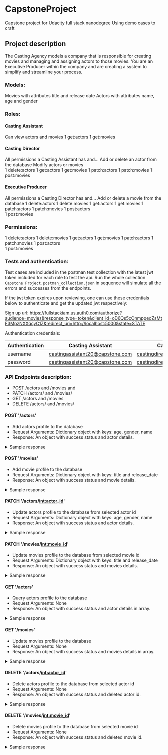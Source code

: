 # CapstoneProject
Capstone project for Udacity full stack nanodegree
Using demo cases to craft

## Project description
The Casting Agency models a company that is responsible for creating movies and managing and assigning actors to those movies. You are an Executive Producer within the company and are creating a system to simplify and streamline your process.

### Models:
Movies with attributes title and release date
Actors with attributes name, age and gender

### Roles:
#### Casting Assistant  
Can view actors and movies
1 get:actors
1 get:movies

#### Casting Director  
All permissions a Casting Assistant has and…
Add or delete an actor from the database
Modify actors or movies  
1 delete:actors	
1 get:actors
1 get:movies
1 patch:actors
1 patch:movies
1 post:movies

#### Executive Producer  
All permissions a Casting Director has and…
Add or delete a movie from the database
1 delete:actors	
1 delete:movies	
1 get:actors
1 get:movies
1 patch:actors
1 patch:movies
1 post:actors	
1 post:movies

### Permissions: 
1 delete:actors	
1 delete:movies	
1 get:actors
1 get:movies
1 patch:actors
1 patch:movies
1 post:actors	
1 post:movies

### Tests and authentication:
Test cases are included in the postman test collection with the latest jwt token included for each role to test the api. 
Run the whole collection ```Capstone Project.postman_collection.json``` in sequence will simulate all the errors and successes from the endpoints. 

If the jwt token expires upon reviewing, one can use these credentials below to authenticate and get the updated jwt respectively: 

Sign up url: https://fullstackiam.us.auth0.com/authorize?audience=movies&response_type=token&client_id=oD6Qs5cOnmppeoZsMtF3MpzNXXqcyC1Z&redirect_uri=http://localhost:5000&state=STATE

Authentication credentials:

| Authentication | Casting Assistant               | Casting Director               | Executive Director               |
| -------------- | ------------------------------- | ------------------------------ | -------------------------------- |
| username       | castingassistant20@capstone.com | castingdirector30@capstone.com | executivedirector40@capstone.com |
| password       | castingassistant20@capstone.com | castingdirector30@capstone.com | executivedirector40@capstone.com |


### API Endpoints description:
- POST /actors and /movies and
- PATCH /actors/ and /movies/
- GET /actors and /movies
- DELETE /actors/ and /movies/

#### POST '/actors'
- Add actors profile to the database
- Request Arguments: Dictionary object with keys: age, gender, name
- Response: An object with success status and actor details. 
<details>
<summary>Sample response</summary>

```
{
    "actors": {
        "age": 35,
        "gender": "male",
        "id": 1,
        "name": "James"
    },
    "success": true
}
```
</details>

#### POST '/movies'
- Add movie profile to the database
- Request Arguments: Dictionary object with keys: title and release_date
- Response: An object with success status and movie details. 
<details>
<summary>Sample response</summary>

```
{
    "movies": {
        "id": 1,
        "release_date": "20-Oct-2019",
        "title": "Spider man"
    },
    "success": true
}
```
</details>

#### PATCH '/actors/<int:actor_id>'
- Update actors profile to the database from selected actor id
- Request Arguments: Dictionary object with keys: age, gender, name
- Response: An object with success status and actor details. 
<details>
<summary>Sample response</summary>

```
{
    "actors": {
        "age": 44,
        "gender": "male",
        "id": 2,
        "name": "Ray"
    },
    "success": true
}
```
</details>

#### PATCH '/movies/<int:movie_id>'
- Update movies profile to the database from selected movie id
- Request Arguments: Dictionary object with keys: title and release_date
- Response: An object with success status and movies details. 
<details>
<summary>Sample response</summary>

```
{
    "movies": {
        "id": 2,
        "release_date": "20-Aug-2011",
        "title": "Cars"
    },
    "success": true
}
```
</details>

#### GET '/actors'
- Query actors profile to the database
- Request Arguments: None
- Response: An object with success status and actor details in array. 
<details>
<summary>Sample response</summary>

```
{
    "actors": [
        {
            "age": 35,
            "gender": "male",
            "id": 1,
            "name": "James"
        },
        {
            "age": 44,
            "gender": "male",
            "id": 2,
            "name": "Ray"
        }
    ],
    "success": true
}
```
</details>

#### GET '/movies'
- Update movies profile to the database 
- Request Arguments: None
- Response: An object with success status and movies details in array. 
<details>
<summary>Sample response</summary>

```
{
    "movies": [
        {
            "id": 1,
            "release_date": "20-Oct-2019",
            "title": "Spider man"
        },
        {
            "id": 2,
            "release_date": "20-Aug-2011",
            "title": "Cars"
        }
    ],
    "success": true
}
```
</details>

#### DELETE '/actors/<int:actor_id>'
- Delete actors profile to the database from selected actor id
- Request Arguments: None
- Response: An object with success status and deleted actor id. 
<details>
<summary>Sample response</summary>

```
{
    "delete": 2,
    "success": true
}
```
</details>

#### DELETE '/movies/<int:movie_id>'
- Delete movies profile to the database from selected movie id
- Request Arguments: None
- Response: An object with success status and deleted movie id. 
<details>
<summary>Sample response</summary>

```
{
    "delete": 3,
    "success": true
}
```
</details>